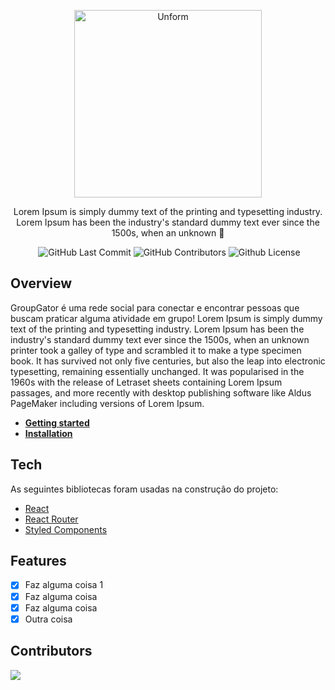 <p align="center">
  <a href="https://unform.dev">
    <img src="https://i.imgur.com/24KfayE.png" height="auto" width="300" alt="Unform" />
  </a>
</p>

<p align="center">Lorem Ipsum is simply dummy text of the printing and typesetting industry. Lorem Ipsum has been the industry's standard dummy text ever since the 1500s, when an unknown 🐊</p>

<div align="center">
  <img alt "React Project" src="https://badges.aleen42.com/src/react.svg"/>
  <img alt="GitHub Last Commit" src="https://img.shields.io/github/last-commit/matheuskroska/groupgator" />
  <img alt="GitHub Contributors" src="https://img.shields.io/github/contributors/matheuskroska/groupgator" />
  <img alt="Github License" src="https://img.shields.io/github/license/matheuskroska/groupgator" />
</div>

## Overview

GroupGator é uma rede social para conectar e encontrar pessoas que buscam praticar alguma atividade em grupo! Lorem Ipsum is simply dummy text of the printing and typesetting industry. Lorem Ipsum has been the industry's standard dummy text ever since the 1500s, when an unknown printer took a galley of type and scrambled it to make a type specimen book. It has survived not only five centuries, but also the leap into electronic typesetting, remaining essentially unchanged. It was popularised in the 1960s with the release of Letraset sheets containing Lorem Ipsum passages, and more recently with desktop publishing software like Aldus PageMaker including versions of Lorem Ipsum.

- **[Getting started]()**
- **[Installation]()**

## Tech

As seguintes bibliotecas foram usadas na construção do projeto:

- [React](https://pt-br.reactjs.org/)
- [React Router](https://reactrouter.com/)
- [Styled Components](https://styled-components.com/)

## Features

- [x] Faz alguma coisa 1
- [x] Faz alguma coisa
- [x] Faz alguma coisa
- [x] Outra coisa

## Contributors

<a href="https://github.com/matheuskroska/groupgator/graphs/contributors">
  <img src="https://contrib.rocks/image?repo=matheuskroska/groupgator" />
</a>
